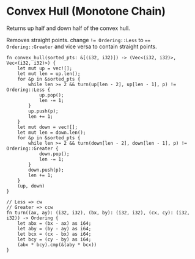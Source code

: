# Convex Hull (Monotone Chain)

Returns up half and down half of the convex hull.

Removes straight points. change `!= Ordering::Less` to `== Ordering::Greater` and vice versa to contain straight points.

```rust,noplayground
fn convex_hull(sorted_pts: &[(i32, i32)]) -> (Vec<(i32, i32)>, Vec<(i32, i32)>) {
    let mut up = vec![];
    let mut len = up.len();
    for &p in &sorted_pts {
        while len >= 2 && turn(up[len - 2], up[len - 1], p) != Ordering::Less {
            up.pop();
            len -= 1;
        }
        up.push(p);
        len += 1;
    }
    let mut down = vec![];
    let mut len = down.len();
    for &p in &sorted_pts {
        while len >= 2 && turn(down[len - 2], down[len - 1], p) != Ordering::Greater {
            down.pop();
            len -= 1;
        }
        down.push(p);
        len += 1;
    }
    (up, down)
}

// Less => cw
// Greater => ccw
fn turn((ax, ay): (i32, i32), (bx, by): (i32, i32), (cx, cy): (i32, i32)) -> Ordering {
    let abx = (bx - ax) as i64;
    let aby = (by - ay) as i64;
    let bcx = (cx - bx) as i64;
    let bcy = (cy - by) as i64;
    (abx * bcy).cmp(&(aby * bcx))
}
```
